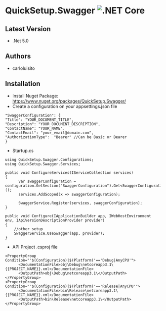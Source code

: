# QuickSetup.Swagger ![.NET Core](https://github.com/carloluisito/QuickSetup.Swagger/workflows/.NET%20Core/badge.svg)

## Latest Version
* .Net 5.0
## Authors
* carloluisito
## Installation
- Install Nuget Package: https://www.nuget.org/packages/QuickSetup.Swagger/
- Create a configuration on your appsettings.json file
```
"SwaggerConfiguration": {
"Title": "YOUR_DOCUMENT_TITLE",
"Description": "YOUR_DOCUMENT_DESCRIPTION",
"ContactName": "YOUR_NAME",
"ContactEmail": "your_email@domain.com",
"AuthorizationType":  "Bearer" //Can be Basic or Bearer
}
```
- Startup.cs
```
using QuickSetup.Swagger.Configurations;
using QuickSetup.Swagger.Services;

public void ConfigureServices(IServiceCollection services)
{
      var swaggerConfiguration = configuration.GetSection("SwaggerConfiguration").Get<SwaggerConfiguration>();
      services.AddScoped(x => swaggerConfiguration);

      SwaggerService.Register(services, swaggerConfiguration);
}

public void Configure(IApplicationBuilder app, IWebHostEnvironment env, IApiVersionDescriptionProvider provider)
{
    //other setup
    SwaggerService.UseSwagger(app, provider);
}
```
- API Project .csproj file
```
<PropertyGroup Condition="'$(Configuration)|$(Platform)'=='Debug|AnyCPU'">
      <DocumentationFile>obj\Debug\netcoreapp3.1\{{PROJECT_NAME}}.xml</DocumentationFile>
      <OutputPath>obj\Debug\netcoreapp3.1\</OutputPath>
</PropertyGroup>
<PropertyGroup Condition="'$(Configuration)|$(Platform)'=='Release|AnyCPU'">
      <DocumentationFile>bin\Release\netcoreapp3.1\{{PROJECT_NAME}}.xml</DocumentationFile>
      <OutputPath>bin\Release\netcoreapp3.1\</OutputPath>
</PropertyGroup>
```
